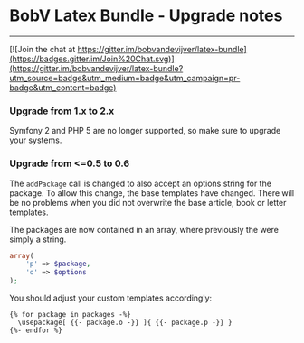 # BobV Latex Bundle - Upgrade notes
-------------------------------------

[![Join the chat at https://gitter.im/bobvandevijver/latex-bundle](https://badges.gitter.im/Join%20Chat.svg)](https://gitter.im/bobvandevijver/latex-bundle?utm_source=badge&utm_medium=badge&utm_campaign=pr-badge&utm_content=badge)

### Upgrade from 1.x to 2.x

Symfony 2 and PHP 5 are no longer supported, so make sure to upgrade your systems.

### Upgrade from <=0.5 to 0.6

The `addPackage` call is changed to also accept an options string for the package. To allow this change, the base templates have changed. There will be no problems when you did not overwrite the base article, book or letter templates.  

The packages are now contained in an array, where previously the were simply a string. 
```php
array(
    'p' => $package,
    'o' => $options
);
```

You should adjust your custom templates accordingly:
```twig
{% for package in packages -%}
  \usepackage[ {{- package.o -}} ]{ {{- package.p -}} }
{%- endfor %}
```
